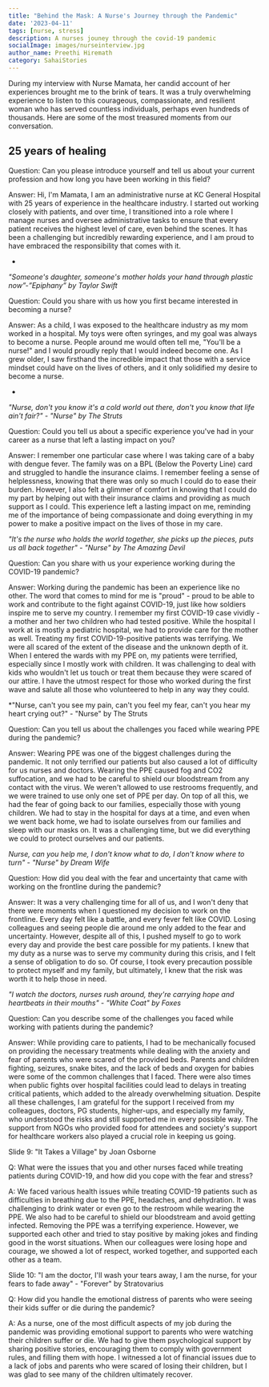 ```yaml
---  
title: "Behind the Mask: A Nurse's Journey through the Pandemic"
date: '2023-04-11'  
tags: [nurse, stress]  
description: A nurses jouney through the covid-19 pandemic 
socialImage: images/nurseinterview.jpg
author_name: Preethi Hiremath
category: SahaiStories
---  
```


During my interview with Nurse Mamata, her candid account of her experiences brought me to the brink of tears. It was a truly overwhelming experience to listen to this courageous, compassionate, and resilient woman who has served countless individuals, perhaps even hundreds of thousands. Here are some of the most treasured moments from our conversation.


## 25 years of healing

Question: Can you please introduce yourself and tell us about your current profession and how long you have been working in this field?

Answer: Hi, I'm Mamata, I am an administrative nurse at KC General Hospital with 25 years of experience in the healthcare industry. I started out working closely with patients, and over time, I transitioned into a role where I manage nurses and oversee administrative tasks to ensure that every patient receives the highest level of care, even behind the scenes. It has been a challenging but incredibly rewarding experience, and I am proud to have embraced the responsibility that comes with it.

*

*"Someone's daughter, someone's mother holds your hand through plastic now”-”Epiphany” by Taylor Swift*

Question: Could you share with us how you first became interested in becoming a nurse?
 
Answer: As a child, I was exposed to the healthcare industry as my mom worked in a hospital. My toys were often syringes, and my goal was always to become a nurse. People around me would often tell me, "You'll be a nurse!" and I would proudly reply that I would indeed become one. As I grew older, I saw firsthand the incredible impact that those with a service mindset could have on the lives of others, and it only solidified my desire to become a nurse.

*
*"Nurse, don't you know it's a cold world out there, don't you know that life ain't fair?" - "Nurse" by The Struts*

Question: Could you tell us about a specific experience you've had in your career as a nurse that left a lasting impact on you?

Answer: I remember one particular case where I was taking care of a baby with dengue fever. The family was on a BPL (Below the Poverty Line) card and struggled to handle the insurance claims. I remember feeling a sense of helplessness, knowing that there was only so much I could do to ease their burden. However, I also felt a glimmer of comfort in knowing that I could do my part by helping out with their insurance claims and providing as much support as I could. This experience left a lasting impact on me, reminding me of the importance of being compassionate and doing everything in my power to make a positive impact on the lives of those in my care.


*"It's the nurse who holds the world together, she picks up the pieces, puts us all back together" - "Nurse" by The Amazing Devil*

Question: Can you share with us your experience working during the COVID-19 pandemic?

Answer: Working during the pandemic has been an experience like no other. The word that comes to mind for me is "proud" - proud to be able to work and contribute to the fight against COVID-19, just like how soldiers inspire me to serve my country. I remember my first COVID-19 case vividly - a mother and her two children who had tested positive. While the hospital I work at is mostly a pediatric hospital, we had to provide care for the mother as well. Treating my first COVID-19-positive patients was terrifying. We were all scared of the extent of the disease and the unknown depth of it. When I entered the wards with my PPE on, my patients were terrified, especially since I mostly work with children. It was challenging to deal with kids who wouldn't let us touch or treat them because they were scared of our attire. I have the utmost respect for those who worked during the first wave and salute all those who volunteered to help in any way they could.


*"Nurse, can't you see my pain, can't you feel my fear, can't you hear my heart crying out?" - "Nurse" by The Struts

Question: Can you tell us about the challenges you faced while wearing PPE during the pandemic?

Answer: Wearing PPE was one of the biggest challenges during the pandemic. It not only terrified our patients but also caused a lot of difficulty for us nurses and doctors. Wearing the PPE caused fog and CO2 suffocation, and we had to be careful to shield our bloodstream from any contact with the virus. We weren't allowed to use restrooms frequently, and we were trained to use only one set of PPE per day. On top of all this, we had the fear of going back to our families, especially those with young children. We had to stay in the hospital for days at a time, and even when we went back home, we had to isolate ourselves from our families and sleep with our masks on. It was a challenging time, but we did everything we could to protect ourselves and our patients.



*Nurse, can you help me, I don't know what to do, I don't know where to turn" - "Nurse" by Dream Wife*

Question: How did you deal with the fear and uncertainty that came with working on the frontline during the pandemic?

Answer: It was a very challenging time for all of us, and I won't deny that there were moments when I questioned my decision to work on the frontline. Every day felt like a battle, and every fever felt like COVID. Losing colleagues and seeing people die around me only added to the fear and uncertainty. However, despite all of this, I pushed myself to go to work every day and provide the best care possible for my patients. I knew that my duty as a nurse was to serve my community during this crisis, and I felt a sense of obligation to do so. Of course, I took every precaution possible to protect myself and my family, but ultimately, I knew that the risk was worth it to help those in need.


*"I watch the doctors, nurses rush around, they're carrying hope and heartbeats in their mouths" - "White Coat" by Foxes*

Question: Can you describe some of the challenges you faced while working with patients during the pandemic?

Answer: While providing care to patients, I had to be mechanically focused on providing the necessary treatments while dealing with the anxiety and fear of parents who were scared of the provided beds. Parents and children fighting, seizures, snake bites, and the lack of beds and oxygen for babies were some of the common challenges that I faced. There were also times when public fights over hospital facilities could lead to delays in treating critical patients, which added to the already overwhelming situation. Despite all these challenges, I am grateful for the support I received from my colleagues, doctors, PG students, higher-ups, and especially my family, who understood the risks and still supported me in every possible way. The support from NGOs who provided food for attendees and society's support for healthcare workers also played a crucial role in keeping us going.



Slide 9: "It Takes a Village" by Joan Osborne

Q: What were the issues that you and other nurses faced while treating patients during COVID-19, and how did you cope with the fear and stress?

A: We faced various health issues while treating COVID-19 patients such as difficulties in breathing due to the PPE, headaches, and dehydration. It was challenging to drink water or even go to the restroom while wearing the PPE. We also had to be careful to shield our bloodstream and avoid getting infected. Removing the PPE was a terrifying experience. However, we supported each other and tried to stay positive by making jokes and finding good in the worst situations. When our colleagues were losing hope and courage, we showed a lot of respect, worked together, and supported each other as a team.

Slide 10: "I am the doctor, I'll wash your tears away, I am the nurse, for your fears to fade away" - "Forever" by Stratovarius

Q: How did you handle the emotional distress of parents who were seeing their kids suffer or die during the pandemic?

A: As a nurse, one of the most difficult aspects of my job during the pandemic was providing emotional support to parents who were watching their children suffer or die. We had to give them psychological support by sharing positive stories, encouraging them to comply with government rules, and filling them with hope. I witnessed a lot of financial issues due to a lack of jobs and parents who were scared of losing their children, but I was glad to see many of the children ultimately recover.

